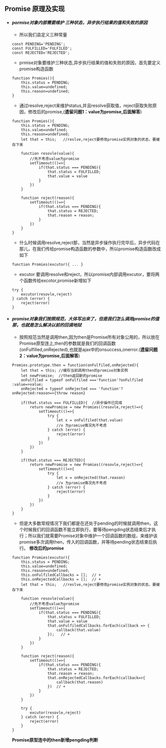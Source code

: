 ## Promise 原理及实现

* #### *pormise对象内部需要维护 三种状态，异步执行结果的值和失败的原因*
    
    * 所以我们县定义三种常量

    ```
    const PENDING='PENDING';
    const FULFILLED='FULFILED';
    const REJECTED='REJECTED';
    ```

    * prmise对象要维护三种状态,异步执行结果的值和失败的原因，首先要定义promise构造函数

    ```
    function Promies(){
        this.status = PENDING;
        this.value=undefined;
        this.reason=undefined;
    }
    ```

    * 通过resolve,reject来维护status,并且resolve获取值，reject获取失败原因，修改后的promise,(**遗留问题1：value为promise,后面解答**)
    ```
    function Promies(){
        this.status = PENDING;
        this.value=undefined;
        this.reason=undefined;
        let that = this;   //reslve,reject要修改promise实例对象的状态，要缓存下来

        function resovle(value){
            //先不考虑value为promise
            setTimeout(()=>{
                if(that.status === PENDING){
                    that.status = FULFILLED;
                    that.value = value
                }
            })
        }

        function reject(reason){
            setTimeout(()=>{
                if(that.status === PENDING){
                    that.status = REJECTED;
                    that.reason = reason;
                }
            })
        }
    }
    ```

    * 什么时候调用resolve,reject那，当然是异步操作执行完毕后，异步代码在那儿，在我们传给promise构造函数的参数中，所以promise构造函数改成如下

    ```
    function Promies(excutor){ ... }
    ```

    * excutor 要调用resolve和reject，所以promise内部调用excutor，要将两个函数传给excotor,promise新增如下
    ```
    try {
        excutor(resovle,reject)
    } catch (error) {
        reject(error)
    }
    ```

* #### *promise对象我们按照规范，大体写出来了，但是我们怎么调用promise的值那，也就是怎么解决以前的回调地狱*

    * 按照规范当然是调用then,因为then是Promise所有对象公用的，所以放在Promise原型连上,then的参数就是我们的回调函数(onFulfilled,onRejected),也就是ajax中的onsuccess,onerror.(**遗留问题2：value为promise,后面解答**)
    ```
    Promies.prototype.then = function(onFulfiled,onRejected){
        let that = this; //缓存当前调用then的promise对象实例
        let newPromise;  //then返回新的promise
        onFulfiled = typeof onFulfiled ==='function'?onFulfiled :value=>value;
        onRejected = typeof onRejected === 'function'?onRejected:reason=>{throw reason}

        if(that.status === FULFILLED){  //异步操作已完成
            return newPromise = new Promies((resovle,reject)=>{
                setTimeout(()=>{
                    try {
                        let x = onFulfiled(that.value)
                        //x 为promise情况先不考虑
                    } catch (error) {
                        reject(error)
                    }
                })
            })
        }

        if(that.status === REJECTED){
            return newPromise = new Promies((resovle,reject)=>{
                setTimeout(()=>{
                    try {
                        let x = onRejected(that.reason)
                        //x 为promise情况先不考虑
                    } catch (error) {
                        reject(error)
                    }
                })
            })
        }
    }
    ```

    * 但是大多数常规情况下我们都是在还处于pending的时候就调用then，这个时候我们的回调函数不能立即执行，要等待pengding状态结束后才执行；所以我们就需要Promise对象中维护一个回调函数的数组，来维护该promise多次调用then，传入的回调函数，并等待pending状态结束后执行。
    **修改后的promise**
    ```
    function Promies(excutor){
        this.status = PENDING;
        this.value=undefined;
        this.reason=undefined;
        this.onFulfiledCallbacks = [];  // +
        this.onRejectedCallbacks = [];  // +
        let that = this;   //reslve,reject要修改promise实例对象的状态，要缓存下来

        function resovle(value){
            //先不考虑value为promise
            setTimeout(()=>{
                if(that.status === PENDING){
                    that.status = FULFILLED;
                    that.value = value
                    that.onFulfiledCallbacks.forEach(callback => {
                        callback(that.value)
                    });   // +
                }
            })
        }

        function reject(reason){
            setTimeout(()=>{
                if(that.status === PENDING){
                    that.status = REJECTED;
                    that.reason = reason;
                    that.onRejectedCallbacks.forEach(callback=>{
                        callback(that.reason)
                    })  // +
                }
            })
        }

        try {
            excutor(resovle,reject)
        } catch (error) {
            reject(error)
        }
    }
    ```

    **Promise原型连中的then新增pengding判断**
    
